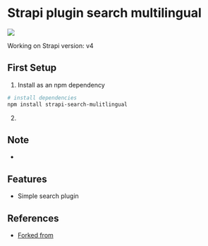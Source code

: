 # Strapi plugin search multilingual

![](https://github.com/peterbarretto/strapi-search-multilingual)

Working on Strapi version: v4

## First Setup

1. Install as an npm dependency

```bash
# install dependencies
npm install strapi-search-mulitlingual

```

2. 

## Note

- 
## Features

- Simple search plugin

## References

- [Forked from ](pdalvi1893/strapi-indexed-search-multilingual)
